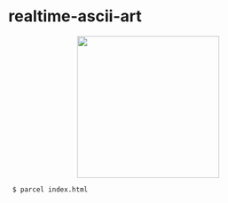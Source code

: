 # realtime-ascii-art

<p align="center" float="left">
  <img width="256" src="https://raw.githubusercontent.com/ognis1205/realtime-ascii-art/main/doc/images/ascii.gif">
</p>

```bash
 $ parcel index.html
```
